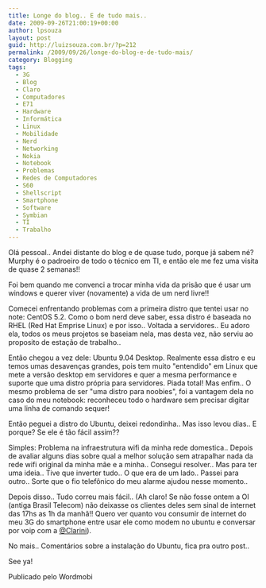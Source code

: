 ```yaml
---
title: Longe do blog.. E de tudo mais..
date: 2009-09-26T21:00:19+00:00
author: lpsouza
layout: post
guid: http://luizsouza.com.br/?p=212
permalink: /2009/09/26/longe-do-blog-e-de-tudo-mais/
category: Blogging
tags:
  - 3G
  - Blog
  - Claro
  - Computadores
  - E71
  - Hardware
  - Informática
  - Linux
  - Mobilidade
  - Nerd
  - Networking
  - Nokia
  - Notebook
  - Problemas
  - Redes de Computadores
  - S60
  - Shellscript
  - Smartphone
  - Software
  - Symbian
  - TI
  - Trabalho
---
```

Olá pessoal.. Andei distante do blog e de quase tudo, porque já sabem né? Murphy é o padroeiro de todo o técnico em TI, e então ele me fez uma visita de quase 2 semanas!!

Foi bem quando me convenci a trocar minha vida da prisão que é usar um windows e querer viver (novamente) a vida de um nerd livre!!

Comecei enfrentando problemas com a primeira distro que tentei usar no note: CentOS 5.2. Como o bom nerd deve saber, essa distro é baseada no RHEL (Red Hat Emprise Linux) e por isso.. Voltada a servidores.. Eu adoro ela, todos os meus projetos se baseiam nela, mas desta vez, não serviu ao proposito de estação de trabalho..

Então chegou a vez dele: Ubuntu 9.04 Desktop. Realmente essa distro e eu temos umas desavenças grandes, pois tem muito "entendido" em Linux que mete a versão desktop em servidores e quer a mesma performance e suporte que uma distro própria para servidores. Piada total! Mas enfim.. O mesmo problema de ser "uma distro para noobies", foi a vantagem dela no caso do meu notebook: reconheceu todo o hardware sem precisar digitar uma linha de comando sequer!

Então peguei a distro do Ubuntu, deixei redondinha.. Mas isso levou dias.. E porque? Se ele é tão fácil assim??

Simples: Problema na infraestrutura wifi da minha rede domestica.. Depois de avaliar alguns dias sobre qual a melhor solução sem atrapalhar nada da rede wifi original da minha mãe e a minha.. Consegui resolver.. Mas para ter uma ideia.. Tive que inverter tudo.. O que era de um lado.. Passei para outro.. Sorte que o fio telefônico do meu alarme ajudou nesse momento..

Depois disso.. Tudo correu mais fácil.. (Ah claro! Se não fosse ontem a OI (antiga Brasil Telecom) não deixasse os clientes deles sem sinal de internet das 17hs as 1h da manhã!! Quero ver quanto vou consumir de internet do meu 3G do smartphone entre usar ele como modem no ubuntu e conversar por voip com a [@Clarini](http://twitter.com/Clarini)).

No mais.. Comentários sobre a instalação do Ubuntu, fica pra outro post..

See ya!

Publicado pelo Wordmobi
